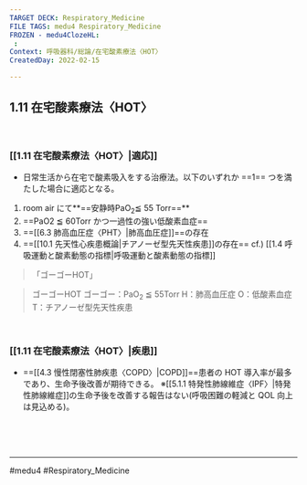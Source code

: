 ```yaml
---
TARGET DECK: Respiratory_Medicine
FILE TAGS: medu4 Respiratory_Medicine
FROZEN - medu4ClozeHL:
 : 
Context: 呼吸器科/総論/在宅酸素療法〈HOT〉
CreatedDay: 2022-02-15

---
```


## 1.11 在宅酸素療法〈HOT〉

<br>

### [[1.11 在宅酸素療法〈HOT〉|適応]]
* 日常生活から在宅で酸素吸入をする治療法。以下のいずれか ==1== つを満たした場合に適応となる。
1. room air にて**==安静時PaO<sub>2</sub>≦ 55 Torr==**
2. ==PaO2 ≦ 60Torr かつ一過性の強い低酸素血症==
3. ==[[6.3 肺高血圧症〈PHT〉|肺高血圧症]]==の存在
4. ==[[10.1 先天性心疾患概論|チアノーゼ型先天性疾患]]の存在==
cf.) [[1.4 呼吸運動と酸素動態の指標|呼吸運動と酸素動態の指標]]
>「ゴーゴーHOT」
<!--ID: 1644912106354-->

>ゴーゴーHOT
ゴーゴー：PaO<sub>2</sub> ≦ 55Torr
H：肺高血圧症
O：低酸素血症
T：チアノーゼ型先天性疾患


<br>

### [[1.11 在宅酸素療法〈HOT〉|疾患]]
* ==[[4.3 慢性閉塞性肺疾患〈COPD〉|COPD]]==患者の HOT 導入率が最多であり、生命予後改善が期待できる。
※[[5.1.1 特発性肺線維症〈IPF〉|特発性肺線維症]]の生命予後を改善する報告はない(呼吸困難の軽減と QOL 向上は見込める)。
<!--ID: 1644912106362-->





<br><br><br>

---
#medu4 #Respiratory_Medicine